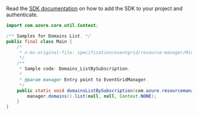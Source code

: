 Read the [SDK documentation](https://github.com/Azure/azure-sdk-for-java/blob/azure-resourcemanager-eventgrid_1.1.0-beta.3/sdk/eventgrid/azure-resourcemanager-eventgrid/README.md) on how to add the SDK to your project and authenticate.

```java
import com.azure.core.util.Context;

/** Samples for Domains List. */
public final class Main {
    /*
     * x-ms-original-file: specification/eventgrid/resource-manager/Microsoft.EventGrid/stable/2021-12-01/examples/Domains_ListBySubscription.json
     */
    /**
     * Sample code: Domains_ListBySubscription.
     *
     * @param manager Entry point to EventGridManager.
     */
    public static void domainsListBySubscription(com.azure.resourcemanager.eventgrid.EventGridManager manager) {
        manager.domains().list(null, null, Context.NONE);
    }
}
```
